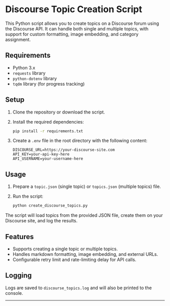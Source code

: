 # Discourse Topic Creation Script

This Python script allows you to create topics on a Discourse forum using the Discourse API. It can handle both single and multiple topics, with support for custom formatting, image embedding, and category assignment.

## Requirements

- Python 3.x
- `requests` library
- `python-dotenv` library
- `tqdm` library (for progress tracking)

## Setup

1. Clone the repository or download the script.
2. Install the required dependencies:

    ```bash
    pip install -r requirements.txt
    ```

3. Create a `.env` file in the root directory with the following content:

    ```env
    DISCOURSE_URL=https://your-discourse-site.com
    API_KEY=your-api-key-here
    API_USERNAME=your-username-here
    ```

## Usage

1. Prepare a `topic.json` (single topic) or `topics.json` (multiple topics) file.
2. Run the script:

    ```bash
    python create_discourse_topics.py
    ```

The script will load topics from the provided JSON file, create them on your Discourse site, and log the results.

## Features

- Supports creating a single topic or multiple topics.
- Handles markdown formatting, image embedding, and external URLs.
- Configurable retry limit and rate-limiting delay for API calls.

## Logging

Logs are saved to `discourse_topics.log` and will also be printed to the console.

---

